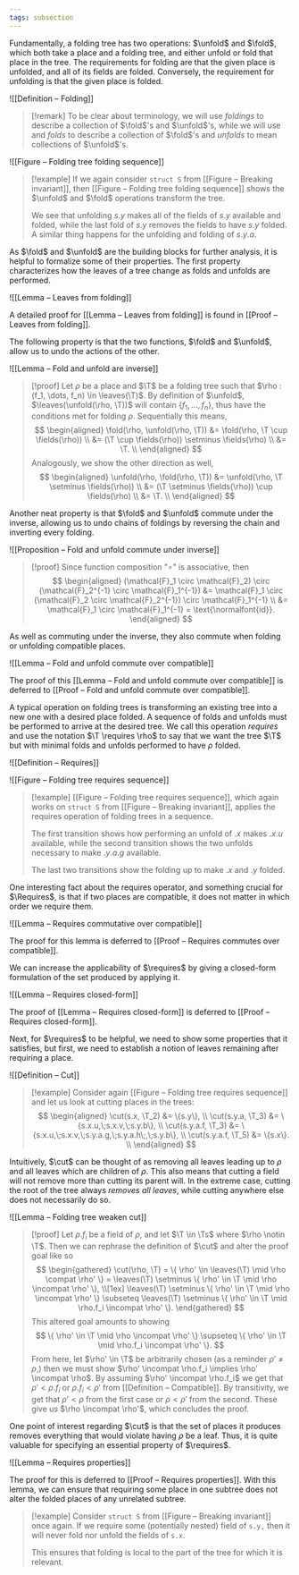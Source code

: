 ```yaml
---
tags: subsection
---
```


Fundamentally, a folding tree has two operations: $\unfold$ and $\fold$, which both take a place and a folding tree, and either unfold or fold that place in the tree. The requirements for folding are that the given place is unfolded, and all of its fields are folded. Conversely, the requirement for unfolding is that the given place is folded.

![[Definition – Folding]]

> [!remark]
> To be clear about terminology, we will use _foldings_ to describe a collection of $\fold$'s and $\unfold$'s, while we will use and _folds_ to describe a collection of $\fold$'s and _unfolds_ to mean collections of $\unfold$'s.

![[Figure – Folding tree folding sequence]]

> [!example]
> If we again consider `struct S` from [[Figure – Breaking invariant]], then [[Figure – Folding tree folding sequence]] shows the $\unfold$ and $\fold$ operations transform the tree.
>
> We see that unfolding $s.y$ makes all of the fields of $s.y$ available and folded, while the last fold of $s.y$  removes the fields to have $s.y$ folded. A similar thing happens for the unfolding and folding of $s.y.a$.

As $\fold$ and $\unfold$ are the building blocks for further analysis, it is helpful to formalize some of their properties. The first property characterizes how the leaves of a tree change as folds and unfolds are performed.

![[Lemma – Leaves from folding]]

A detailed proof for [[Lemma – Leaves from folding]] is found in [[Proof – Leaves from folding]].

The following property is that the two functions, $\fold$ and $\unfold$, allow us to undo the actions of the other.

![[Lemma – Fold and unfold are inverse]]

> [!proof]
> Let $\rho$ be a place and $\T$ be a folding tree such that $\rho : (f_1, \dots, f_n) \in \leaves(\T)$. By definition of $\unfold$, $\leaves(\unfold(\rho, \T))$ will contain $\{f_1, \dots, f_n\}$, thus have the conditions met for folding $\rho$. Sequentially this means,
> $$
> \begin{aligned}
> \fold(\rho, \unfold(\rho, \T))
>   &= \fold(\rho, \T \cup \fields(\rho)) \\
>   &= (\T \cup \fields(\rho)) \setminus \fields(\rho) \\
>   &= \T. \\
> \end{aligned}
> $$
> Analogously, we show the other direction as well,
> $$
> \begin{aligned}
> \unfold(\rho, \fold(\rho, \T))
>   &= \unfold(\rho, \T \setminus \fields(\rho)) \\
>   &= (\T \setminus \fields(\rho)) \cup \fields(\rho) \\
>   &= \T. \\
> \end{aligned}
> $$

Another neat property is that $\fold$ and $\unfold$ commute under the inverse, allowing us to undo chains of foldings by reversing the chain and inverting every folding.

![[Proposition – Fold and unfold commute under inverse]]

> [!proof]
> Since function composition "$\circ$" is associative, then
> $$
> \begin{aligned}
> (\mathcal{F}_1 \circ \mathcal{F}_2) \circ (\mathcal{F}_2^{-1} \circ \mathcal{F}_1^{-1})
> &= \mathcal{F}_1 \circ (\mathcal{F}_2 \circ \mathcal{F}_2^{-1}) \circ \mathcal{F}_1^{-1} \\
> &= \mathcal{F}_1 \circ \mathcal{F}_1^{-1} = \text{\normalfont{id}}.
> \end{aligned}
> $$

As well as commuting under the inverse, they also commute when folding or unfolding compatible places.

![[Lemma – Fold and unfold commute over compatible]]

The proof of this [[Lemma – Fold and unfold commute over compatible]] is deferred to [[Proof – Fold and unfold commute over compatible]].

A typical operation on folding trees is transforming an existing tree into a new one with a desired place folded. A sequence of folds and unfolds must be performed to arrive at the desired tree. We call this operation _requires_ and use the notation $\T \requires \rho$ to say that we want the tree $\T$ but with minimal folds and unfolds performed to have $\rho$ folded.

![[Definition – Requires]]

![[Figure – Folding tree requires sequence]]

> [!example]
> [[Figure – Folding tree requires sequence]], which again works on `struct S` from [[Figure – Breaking invariant]], applies the requires operation of folding trees in a sequence.
>
> The first transition shows how performing an unfold of $.x$ makes $.x.u$ available, while the second transition shows the two unfolds necessary to make $.y.a.g$ available.
>
> The last two transitions show the folding up to make $.x$ and $.y$ folded.

One interesting fact about the requires operator, and something crucial for $\Requires$, is that if two places are compatible, it does not matter in which order we require them.

![[Lemma – Requires commutative over compatible]]

The proof for this lemma is deferred to [[Proof – Requires commutes over compatible]].

We can increase the applicability of $\requires$ by giving a closed-form formulation of the set produced by applying it.

![[Lemma – Requires closed-form]]

The proof of [[Lemma – Requires closed-form]] is deferred to [[Proof – Requires closed-form]].

Next, for $\requires$ to be helpful, we need to show some properties that it satisfies, but first, we need to establish a notion of leaves remaining after requiring a place.

![[Definition – Cut]]

> [!example]
> Consider again [[Figure – Folding tree requires sequence]] and let us look at cutting places in the trees:
> $$
> \begin{aligned}
> \cut(s.x,     \T_2) &= \{s.y\}, \\
> \cut(s.y.a,   \T_3) &= \{s.x.u,\;s.x.v,\;s.y.b\}, \\
> \cut(s.y.a.f, \T_3) &= \{s.x.u,\;s.x.v,\;s.y.a.g,\;s.y.a.h\;,\;s.y.b\}, \\
> \cut(s.y.a.f, \T_5) &= \{s.x\}. \\
> \end{aligned}
> $$

Intuitively, $\cut$ can be thought of as removing all leaves leading up to $\rho$ and all leaves which are children of $\rho$. This also means that cutting a field will not remove more than cutting its parent will. In the extreme case, cutting the root of the tree always _removes all leaves_, while cutting anywhere else does not necessarily do so.

![[Lemma – Folding tree weaken cut]]

> [!proof]
> Let $\rho.f_i$ be a field of $\rho$, and let $\T \in \Ts$ where $\rho \notin \T$. Then we can rephrase the definition of $\cut$ and alter the proof goal like so
> $$
> \begin{gathered}
> \cut(\rho, \T) = \{ \rho' \in \leaves(\T) \mid \rho \compat \rho' \} = \leaves(\T) \setminus \{ \rho' \in \T \mid \rho \incompat \rho' \}, \\[1ex]
> \leaves(\T) \setminus \{ \rho' \in \T \mid \rho \incompat \rho' \} \subseteq \leaves(\T) \setminus \{ \rho' \in \T \mid \rho.f_i \incompat \rho' \}.
> \end{gathered}
> $$
> This altered goal amounts to showing
> $$
> \{ \rho' \in \T \mid \rho \incompat \rho' \} \supseteq \{ \rho' \in \T \mid \rho.f_i \incompat \rho' \}.
> $$
> From here, let $\rho' \in \T$ be arbitrarily chosen (as a reminder $\rho' \neq \rho$,) then we must show $\rho' \incompat \rho.f_i \implies \rho' \incompat \rho$. By assuming $\rho' \incompat \rho.f_i$ we get that $\rho' < \rho.f_i$ or $\rho.f_i < \rho'$ from [[Definition – Compatible]]. By transitivity, we get that $\rho' < \rho$ from the first case or $\rho < \rho'$ from the second. These give us $\rho \incompat \rho'$, which concludes the proof.

One point of interest regarding $\cut$ is that the set of places it produces removes everything that would violate having $\rho$ be a leaf. Thus, it is quite valuable for specifying an essential property of $\requires$.

![[Lemma – Requires properties]]

The proof for this is deferred to [[Proof – Requires properties]]. With this lemma, we can ensure that requiring some place in one subtree does not alter the folded places of any unrelated subtree.

> [!example]
> Consider `struct S` from [[Figure – Breaking invariant]] once again. If we require some (potentially nested) field of `s.y,` then it will never fold nor unfold the fields of `s.x`.
>
> This ensures that folding is local to the part of the tree for which it is relevant.
